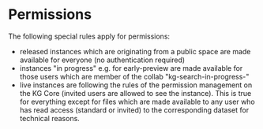 # Permissions
The following special rules apply for permissions:

- released instances which are originating from a public space are made available for everyone (no authentication required)
- instances "in progress" e.g. for early-preview are made available for those users which are member of the collab "kg-search-in-progress-"
- live instances are following the rules of the permission management on the KG Core (invited users are allowed to see the instance). This is true for everything except for files which are made available to any user who has read access (standard or invited) to the corresponding dataset for technical reasons.
